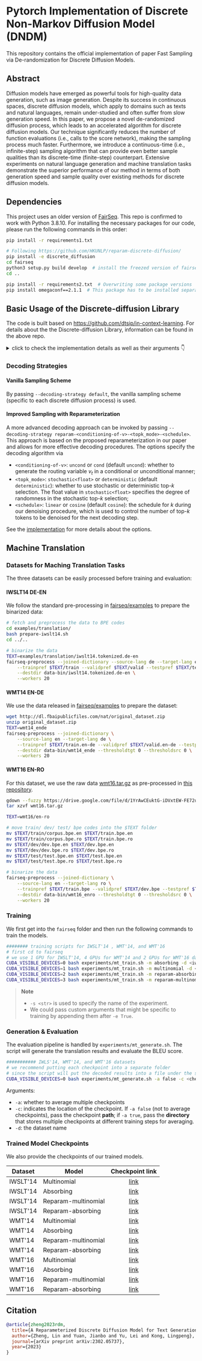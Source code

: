 # Pytorch Implementation of Discrete Non-Markov Diffusion Model (DNDM)

This repository contains the official implementation of paper Fast Sampling via De-randomization for Discrete Diffusion Models.

## Abstract

Diffusion models have emerged as powerful tools for high-quality data generation, such as image generation. Despite its success in continuous spaces, discrete diffusion models, which apply to domains such as texts and natural languages, remain under-studied and often suffer from slow generation speed. In this paper, we propose a novel de-randomized diffusion process, which leads to an accelerated algorithm for discrete diffusion models.  Our technique significantly reduces the number of function evaluations (i.e., calls to the score network), making the sampling process much faster. Furthermore, we introduce a continuous-time (i.e., infinite-step) sampling algorithm that can provide even better sample qualities than its discrete-time (finite-step) counterpart. Extensive experiments on natural language generation and machine translation tasks demonstrate the superior performance of our method in terms of both generation speed and sample quality over existing methods for discrete diffusion models.

## Dependencies

This project uses an older version of [FairSeq](https://github.com/facebookresearch/fairseq). 
This repo is confirmed to work with Python 3.8.10.
For installing the necessary packages for our code, please run the following commands in this order:

```bash
pip install -r requirements1.txt

# Following https://github.com/HKUNLP/reparam-discrete-diffusion/
pip install -e discrete_diffusion
cd fairseq
python3 setup.py build develop  # install the freezed version of fairseq
cd ..

pip install -r requirements2.txt  # Overwriting some package versions
pip install omegaconf==2.1.1  # This package has to be installed separately after hydra-core
```



## Basic Usage of the Discrete-diffusion Library

The code is built based on https://github.com/dtsip/in-context-learning. 
For details about the the Discrete-diffusion Library, information can be found in the above repo.


<details>
  <summary> click to check the implementation details as well as their arguments 👇 </summary>

These diffusion models share the same set of interfaces allowing for external uses. In particular, they are defined as subclasses of `DiscreteDiffusion` class, taking the following form:
```python
class DiscreteDiffusion(nn.Module):
    """
    The parent class for discrete denoising diffusion probabilistic models.

    It supports the following methods:
    - q_sample()
        Sample x_t ~ q(x_t | x_0) to construct noisy Transformer inputs.
    - compute_losses()
        Compute the loss L_t = KL(q||p) at t-th time step.
    - sample_step()
        Sample x_t ~ p(x_{t-1} | x_t, x_0) at t-th time step.
    """
    
    def __init__(self, num_timesteps):
        super().__init__()
        self.num_timesteps = num_timesteps

    def q_sample(self, x_0, t, **kwargs):
        """

        Sample from q(x_t | x_0), which is used as the model inputs.

        Args:
            x_0: token ids with shape [B, N]
            t: current time step, tensor with shape [B]

        Returns:
            return a dict of relevant outputs including x_t.
            
        """

    def compute_losses(self, inputs, **kwargs):
        """
        
        Compute the loss objective KL(q||p) to train our generative process.

        Args:
            inputs: a dict that contains input types specific to different diffusion processes, containing
                - x_t: token ids with shape [B, N]
                - t: scalar timesteps, with shape [B]

        Returns:
            possibly return a dict of relevant outputs, including the loss used for training.
            
        """

    def sample_step(self, decoder_out, denoising_fn, **kwargs):
        """
        Given a time step t, start from x_t and sample x_{t-k} from q(x_{t-k} | x_t).
        
        Args:
            decoder_out: a namedtuple that contains decoding info, including
                - x_t: token ids with shape [B, N]
                - t: scalar timesteps
                - max_steps: the maximum number of decoding steps
                - ...
            
            denoising_fn: a function that takes in x_t and t and returns model logits

            kwargs: other arguments that are used to control decoding.
        
        Returns:
            return a new decoder_out namedtuple.
        """
```

A `DiscreteDiffusion` model can be instantiated by configuring the following:
- Basic attributes, including
    - `--num-diffusion-timesteps <int>` specifies the whole number of diffusion time steps (default: 50)
    - `--diffusion-type <str>` specifies the diffusion model type (choices: `{absorbing, multinomial, reparam-absorbing, reparam-multinomial}`)
    - `--noise-scheduler-type <str>` specifies the noise schedule only in **vanilla/reparam multinomial diffusion** (typical choices: `{linear, cosine}`; default: `cosine`)
- Important arguments specific to the forward sampling routine in `q_sample()`, including
    - `--q-sample-mode <str>` specifies the sampling strategy (choices: `{default, coupled, multi-step, multi-sample}`; default: `default`). We provide various choices for sampling from $q(x_t|x_0)$ to prepare corrupted token sequences for denoising, including
        - `default`: a single sample is drawn as $x_t \sim q(x_t|x_0)$, identical to previous practices;
        - `multi-step`: sample two i.i.d. time steps $s, t$ and draw $x_s \sim q(x_s|x_0)$ and $x_t \sim q(x_t|x_0)$, respectively. We then optimize the average $\frac{1}{2}(\mathcal{L}_s + \mathcal{L}_t)$ for variance reduction;
        - `multi-sample`: sample two i.i.d. samples $x_t \sim q(x_t|x_0)$ and $x_t^{'} \sim q(x_t|x_0)$ at the same step, and compute the loss averaged over these two samples;
        - `coupled`: also known as conditioned training, which is detailed in Appendix F of the paper. This starts with sampling two i.i.d. time steps $s, t$ (assume $s < t$). We draw $x_t \sim q(x_t|x_0)$ as usual, but draw $x_s$ from a distribution conditioned on $x_t$ as $x_s \sim q(x_s|x_t, x_0)$. We then compute the average $\frac{1}{2}(\mathcal{L}_s + \mathcal{L}_t)$ as the objective. This strategy can simulate the backward transition process and help stabilize training. During preliminary experiments, we found the `coupled` sampling mode brings significant improvements for both vanilla multinomial/absorbing diffusion, but the gain is not consistently substantial in reparameterized variants. 
    - `--not-diffusing-special-sym` indicates whether to include special symbols during the diffusion process (default: False)
- Important arguments specific to the loss objective calculation in `compute_losses()`, including
    - `--reweighting-type <str>` specifies the reweighting scheme in our **reparameterized family** (choices: `{linear, reciprocal, none}`; default: `linear`)
    - `--label-smoothing <float>` specifies the rate of label smoothing (default: 0.1)
- Important arguments specific to the decoding routine in `sample_step()`, including
    - `--argmax-decoding` indicates whether to use argmax decoding for the denoised Transformer output $\tilde{x}_0$ (default: False)
    - `--temperature <float>` specifies the temperature $\tau$ for sampling $\tilde{x}_0 \sim \operatorname{Categorical}(f(x_t;\theta)/\tau)$ if the argmax decoding scheme is **not** used. (default: 1.0)
    - `--decoding-strategy <str>` specifies the use of vanilla (`default`) / reparameterized (`reparam-<options>`; see [the details](#decoding-strategies))decoding strategy (choices: `{default, reparam-<options>}`; default: `default`)
    - `--load-ema-weights` indicates whether to load the EMA model weights for generation (default: False)
    - `--iter-decode-max-iter <int>` specifies the maximum number of timesteps for decoding (default: 10)
    - `--iter-decode-with-beam <int>` specifies the beam size for decoding multiple sequences with different lengths in parallel (default: 1)
    - `--iter-decode-force-max-iter` indicates the iterative decoding must run the specified number of iterations and do not exit. Recommended to set this flag to True.

See [here](/fairseq/diffusion_mt/tasks/diffusion_translation_task.py#L23) for a more comprehensive list of arguments.
</details>

### Decoding Strategies

#### Vanilla Sampling Scheme
By passing `--decoding-strategy default`, the vanilla sampling scheme (specific to each discrete diffusion process) is used.

#### Improved Sampling with Reparameterization
A more advanced decoding approach can be invoked by passing `--decoding-strategy reparam-<conditioning-of-v>-<topk_mode>-<schedule>`. This approach is based on the proposed reparameterization in our paper and allows for more effective decoding procedures. The options specify the decoding algorithm via
- `<conditioning-of-v>`: `uncond` or `cond` (default `uncond`): whether to generate the routing variable $v_t$ in a conditional or unconditional manner;
- `<topk_mode>`: `stochastic<float>` or `deterministic` (default `deterministic`): whether to use stochastic or deterministic top-$k$ selection. The float value in `stochastic<float>` specifies the degree of randomness in the stochastic top-$k$ selection;
- `<schedule>`: `linear` or `cosine` (default `cosine`): the schedule for $k$ during our denoising procedure, which is used to control the number of top-$k$ tokens to be denoised for the next decoding step.

See the [implementation](./discrete_diffusion/discrete_diffusions/discrete_diffusion_base.py#L130) for more details about the options.

## Machine Translation

### Datasets for Maching Translation Tasks
The three datasets can be easily processed before training and evaluation:

#### IWSLT14 DE-EN
We follow the standard pre-processing in [fairseq/examples](https://github.com/facebookresearch/fairseq/tree/main/examples/translation#iwslt14-german-to-english-transformer) to prepare the binarized data:
```bash
# fetch and preprocess the data to BPE codes
cd examples/translation/
bash prepare-iwslt14.sh
cd ../..

# binarize the data
TEXT=examples/translation/iwslt14.tokenized.de-en
fairseq-preprocess --joined-dictionary --source-lang de --target-lang en \
    --trainpref $TEXT/train --validpref $TEXT/valid --testpref $TEXT/test \
    --destdir data-bin/iwslt14.tokenized.de-en \
    --workers 20
```

#### WMT14 EN-DE
We use the data released in [fairseq/examples](https://github.com/facebookresearch/fairseq/tree/main/examples/nonautoregressive_translation#dataset) to prepare the dataset:
```bash
wget http://dl.fbaipublicfiles.com/nat/original_dataset.zip
unzip original_dataset.zip
TEXT=wmt14_ende
fairseq-preprocess --joined-dictionary \
    --source-lang en --target-lang de \
    --trainpref $TEXT/train.en-de --validpref $TEXT/valid.en-de --testpref $TEXT/test.en-de \
    --destdir data-bin/wmt14_ende --thresholdtgt 0 --thresholdsrc 0 \
    --workers 20
```

#### WMT16 EN-RO
For this dataset, we use the raw data [wmt16.tar.gz](https://drive.google.com/file/d/1YrAwCEuktG-iDVxtEW-FE72uFTLc5QMl/view?usp=sharing) as pre-processed in [this repository](https://github.com/nyu-dl/dl4mt-nonauto/tree/multigpu).
```bash
gdown --fuzzy https://drive.google.com/file/d/1YrAwCEuktG-iDVxtEW-FE72uFTLc5QMl/view?usp=sharing
tar xzvf wmt16.tar.gz

TEXT=wmt16/en-ro

# move train/ dev/ test/ bpe codes into the $TEXT folder
mv $TEXT/train/corpus.bpe.en $TEXT/train.bpe.en
mv $TEXT/train/corpus.bpe.ro $TEXT/train.bpe.ro
mv $TEXT/dev/dev.bpe.en $TEXT/dev.bpe.en
mv $TEXT/dev/dev.bpe.ro $TEXT/dev.bpe.ro
mv $TEXT/test/test.bpe.en $TEXT/test.bpe.en
mv $TEXT/test/test.bpe.ro $TEXT/test.bpe.ro

# binarize the data
fairseq-preprocess --joined-dictionary \
    --source-lang en --target-lang ro \
    --trainpref $TEXT/train.bpe --validpref $TEXT/dev.bpe --testpref $TEXT/test.bpe \
    --destdir data-bin/wmt16_enro --thresholdtgt 0 --thresholdsrc 0 \
    --workers 20
```

### Training
We first get into the `fairseq` folder and then run the following commands to train the models.
```bash
######## training scripts for IWSLT'14 , WMT'14, and WMT'16 
# first cd to fairseq
# we use 1 GPU for IWSLT'14, 4 GPUs for WMT'14 and 2 GPUs for WMT'16 datasets respectively.
CUDA_VISIBLE_DEVICES=0 bash experiments/mt_train.sh -m absorbing -d <iwslt/wmt14/wmt16> -s default -e True --store-ema --label-smoothing 0.1
CUDA_VISIBLE_DEVICES=1 bash experiments/mt_train.sh -m multinomial -d <iwslt/wmt14/wmt16> -s default -e True --not-diffusing-special-sym --store-ema --label-smoothing 0.0
CUDA_VISIBLE_DEVICES=2 bash experiments/mt_train.sh -m reparam-absorbing -d <iwslt/wmt14/wmt16> -s default -e True --q-sample-mode coupled  --store-ema --label-smoothing 0.1 --reweighting-type linear
CUDA_VISIBLE_DEVICES=3 bash experiments/mt_train.sh -m reparam-multinomial -d <iwslt/wmt14/wmt16> -s default -e True --not-diffusing-special-sym --q-sample-mode coupled --store-ema --label-smoothing 0.1 --reweighting-type linear
```

> **Note**
> - `-s <str>` is used to specify the name of the experiment.
> - We could pass custom arguments that might be specific to training by appending them after `-e True`.

### Generation & Evaluation
The evaluation pipeline is handled by `experiments/mt_generate.sh`. The script will generate the translation results and evaluate the BLEU score.
```bash
########### IWLS'14, WMT'14, and WMT'16 datasets
# we recommend putting each checkpoint into a separate folder
# since the script will put the decoded results into a file under the same folder of each checkpoint.
CUDA_VISIBLE_DEVICES=0 bash experiments/mt_generate.sh -a false -c <checkpoint_path> -d <iwslt/wmt14/wmt16> 
```
Arguments:
- `-a`: whether to average multiple checkpoints
- `-c`: indicates the location of the checkpoint.
        If `-a false` (not to average checkpoints), pass the checkpoint **path**; 
        if `-a true`, pass the **directory** that stores multiple checkpoints at different training steps for averaging.
- `-d`: the dataset name

### Trained Model Checkpoints

We also provide the checkpoints of our trained models.

| Dataset | Model | Checkpoint link |
| --- | --- | :---: |
| IWSLT'14 | Multinomial | [link](https://connecthkuhk-my.sharepoint.com/:f:/g/personal/linzheng_connect_hku_hk/EpAzao9L5XBMsef5LNZ1iXkB36Mp9V2gQGOwbopgPaOTVA?e=OraA81) |
| IWSLT'14 | Absorbing | [link](https://connecthkuhk-my.sharepoint.com/:f:/g/personal/linzheng_connect_hku_hk/Eg1tqijPqkpNvc0Lai-BDE0Btc8L4UIJ-7oedCp4MXDPKw?e=liuASC) |
| IWSLT'14 | Reparam-multinomial | [link](https://connecthkuhk-my.sharepoint.com/:f:/g/personal/linzheng_connect_hku_hk/EmCnWDgoj8JKmji1QE8UlkMB-3ow1aI8Bdo78-C7LqU_hA?e=DNahYn) |
| IWSLT'14 | Reparam-absorbing | [link](https://connecthkuhk-my.sharepoint.com/:f:/g/personal/linzheng_connect_hku_hk/EmvmYZemCIRMsKQF-GNitzQB1lRUYj5MSow9jyxHZ4BCUg?e=nS81rB) |
| WMT'14 | Multinomial | [link](https://connecthkuhk-my.sharepoint.com/:f:/g/personal/linzheng_connect_hku_hk/Ehgx0Ur0fbdJgY0zreg4KbABrN21txHM-sisbR9xZ6unDQ?e=T1vnJL) |
| WMT'14 | Absorbing | [link](https://connecthkuhk-my.sharepoint.com/:f:/g/personal/linzheng_connect_hku_hk/EtO0Hft6GmhKogahr4V1hnQB4Odt5MUcjSUXawg_lH_0wg?e=Ikzs3R) |
| WMT'14 | Reparam-multinomial | [link](https://connecthkuhk-my.sharepoint.com/:f:/g/personal/linzheng_connect_hku_hk/EtfgIjc9g2tEh3F9IpcvFoUBmIkcihy_tpVezr845fEDtQ?e=uTYJYF) |
| WMT'14 | Reparam-absorbing | [link](https://connecthkuhk-my.sharepoint.com/:f:/g/personal/linzheng_connect_hku_hk/EniOmBTtL2dDtk1GNBw-kg4BsJ3SWTGmGASNdjRjSCP27w?e=Ona4qx) |
| WMT'16 | Multinomial | [link](https://connecthkuhk-my.sharepoint.com/:f:/g/personal/linzheng_connect_hku_hk/EiBNFip8De5Nk-kimmyQ3UYBftUH3Cz74RsiA9IfoIryBQ?e=tzswtp) |
| WMT'16 | Absorbing | [link](https://connecthkuhk-my.sharepoint.com/:f:/g/personal/linzheng_connect_hku_hk/EiFkp1Ros4VCsl4w-Feez7oB_h2zLEV61dHwsaFGxk7ioQ?e=96xT6h) |
| WMT'16 | Reparam-multinomial | [link](https://connecthkuhk-my.sharepoint.com/:f:/g/personal/linzheng_connect_hku_hk/Em4byDij7zJIl1SY6nIcVeABbAEQZvsb1O8LdlS4i6t92A?e=0QQZaA) |
| WMT'16 | Reparam-absorbing | [link](https://connecthkuhk-my.sharepoint.com/:f:/g/personal/linzheng_connect_hku_hk/Ep5D3LYr7FJLiWOrPbm3T3YBWtloPcdlNOmh5k9nM6CuzA?e=7pC43S) |


## Citation
```bibtex
@article{zheng2023rdm,
  title={A Reparameterized Discrete Diffusion Model for Text Generation},
  author={Zheng, Lin and Yuan, Jianbo and Yu, Lei and Kong, Lingpeng},
  journal={arXiv preprint arXiv:2302.05737},
  year={2023}
}
```
